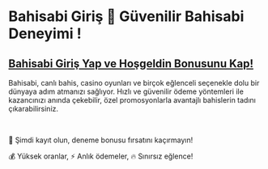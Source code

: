 # Bahisabi Giriş 🎲 Güvenilir Bahisabi Deneyimi !

## [Bahisabi Giriş Yap ve Hoşgeldin Bonusunu Kap!](https://winzhub.org/?utm_source=Bahisabi&utm_medium=referral)

Bahisabi, canlı bahis, casino oyunları ve birçok eğlenceli seçenekle dolu bir dünyaya adım atmanızı sağlıyor. Hızlı ve güvenilir ödeme yöntemleri ile kazancınızı anında çekebilir, özel promosyonlarla avantajlı bahislerin tadını çıkarabilirsiniz. 

<br>

🎁 Şimdi kayıt olun, deneme bonusu fırsatını kaçırmayın!

💰 Yüksek oranlar, ⚡ Anlık ödemeler, 🔥 Sınırsız eğlence!
